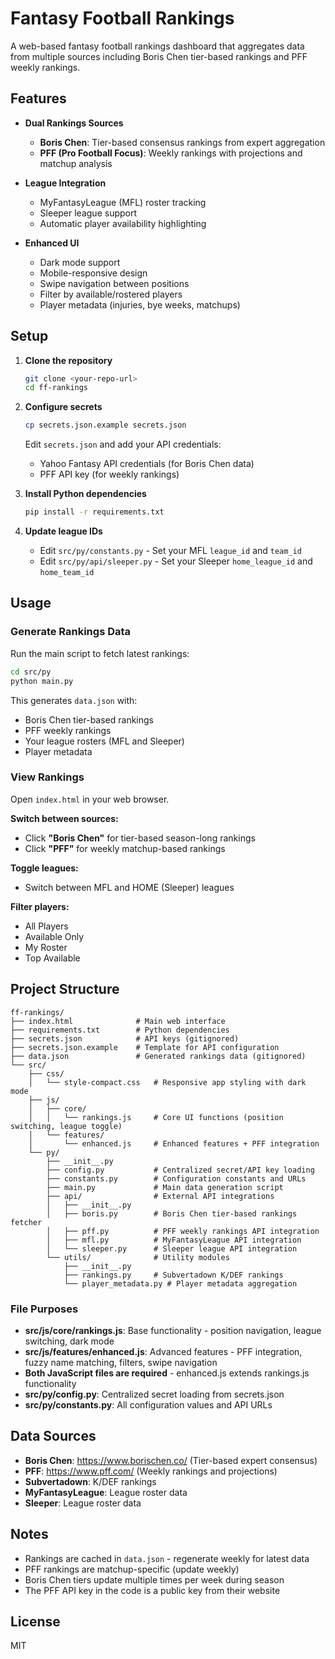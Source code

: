 # Fantasy Football Rankings

A web-based fantasy football rankings dashboard that aggregates data from multiple sources including Boris Chen tier-based rankings and PFF weekly rankings.

## Features

- **Dual Rankings Sources**
  - **Boris Chen**: Tier-based consensus rankings from expert aggregation
  - **PFF (Pro Football Focus)**: Weekly rankings with projections and matchup analysis

- **League Integration**
  - MyFantasyLeague (MFL) roster tracking
  - Sleeper league support
  - Automatic player availability highlighting

- **Enhanced UI**
  - Dark mode support
  - Mobile-responsive design
  - Swipe navigation between positions
  - Filter by available/rostered players
  - Player metadata (injuries, bye weeks, matchups)

## Setup

1. **Clone the repository**
   ```bash
   git clone <your-repo-url>
   cd ff-rankings
   ```

2. **Configure secrets**
   ```bash
   cp secrets.json.example secrets.json
   ```

   Edit `secrets.json` and add your API credentials:
   - Yahoo Fantasy API credentials (for Boris Chen data)
   - PFF API key (for weekly rankings)

3. **Install Python dependencies**
   ```bash
   pip install -r requirements.txt
   ```

4. **Update league IDs**
   - Edit `src/py/constants.py` - Set your MFL `league_id` and `team_id`
   - Edit `src/py/api/sleeper.py` - Set your Sleeper `home_league_id` and `home_team_id`

## Usage

### Generate Rankings Data

Run the main script to fetch latest rankings:

```bash
cd src/py
python main.py
```

This generates `data.json` with:
- Boris Chen tier-based rankings
- PFF weekly rankings
- Your league rosters (MFL and Sleeper)
- Player metadata

### View Rankings

Open `index.html` in your web browser.

**Switch between sources:**
- Click **"Boris Chen"** for tier-based season-long rankings
- Click **"PFF"** for weekly matchup-based rankings

**Toggle leagues:**
- Switch between MFL and HOME (Sleeper) leagues

**Filter players:**
- All Players
- Available Only
- My Roster
- Top Available

## Project Structure

```
ff-rankings/
├── index.html              # Main web interface
├── requirements.txt        # Python dependencies
├── secrets.json            # API keys (gitignored)
├── secrets.json.example    # Template for API configuration
├── data.json               # Generated rankings data (gitignored)
└── src/
    ├── css/
    │   └── style-compact.css   # Responsive app styling with dark mode
    ├── js/
    │   ├── core/
    │   │   └── rankings.js     # Core UI functions (position switching, league toggle)
    │   └── features/
    │       └── enhanced.js     # Enhanced features + PFF integration
    └── py/
        ├── __init__.py
        ├── config.py           # Centralized secret/API key loading
        ├── constants.py        # Configuration constants and URLs
        ├── main.py             # Main data generation script
        ├── api/                # External API integrations
        │   ├── __init__.py
        │   ├── boris.py        # Boris Chen tier-based rankings fetcher
        │   ├── pff.py          # PFF weekly rankings API integration
        │   ├── mfl.py          # MyFantasyLeague API integration
        │   └── sleeper.py      # Sleeper league API integration
        └── utils/              # Utility modules
            ├── __init__.py
            ├── rankings.py     # Subvertadown K/DEF rankings
            └── player_metadata.py # Player metadata aggregation
```

### File Purposes

- **src/js/core/rankings.js**: Base functionality - position navigation, league switching, dark mode
- **src/js/features/enhanced.js**: Advanced features - PFF integration, fuzzy name matching, filters, swipe navigation
- **Both JavaScript files are required** - enhanced.js extends rankings.js functionality
- **src/py/config.py**: Centralized secret loading from secrets.json
- **src/py/constants.py**: All configuration values and API URLs

## Data Sources

- **Boris Chen**: https://www.borischen.co/ (Tier-based expert consensus)
- **PFF**: https://www.pff.com/ (Weekly rankings and projections)
- **Subvertadown**: K/DEF rankings
- **MyFantasyLeague**: League roster data
- **Sleeper**: League roster data

## Notes

- Rankings are cached in `data.json` - regenerate weekly for latest data
- PFF rankings are matchup-specific (update weekly)
- Boris Chen tiers update multiple times per week during season
- The PFF API key in the code is a public key from their website

## License

MIT
